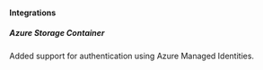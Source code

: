 
#### Integrations
##### Azure Storage Container
Added support for authentication using Azure Managed Identities.
